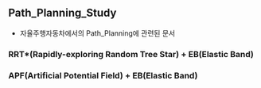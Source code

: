 ## Path_Planning_Study
- 자율주행자동차에서의 Path_Planning에 관련된 문서





### RRT*(Rapidly-exploring Random Tree Star) + EB(Elastic Band)

### APF(Artificial Potential Field) + EB(Elastic Band)

